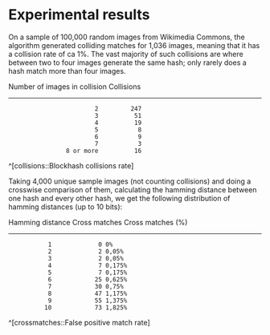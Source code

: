 # Experimental results

On a sample of 100,000 random images from Wikimedia Commons, the
algorithm generated colliding matches for 1,036 images, meaning that
it has a collision rate of ca 1%. The vast majority of such collisions
are where between two to four images generate the same hash; only
rarely does a hash match more than four images.

Number of images in collision  Collisions
-----------------------------  ----------
                            2         247
                            3          51
                            4          19
                            5           8
                            6           9
                            7           3
                    8 or more          16

^[collisions::Blockhash collisions rate]

Taking 4,000 unique sample images (not counting collisions) and doing
a crosswise comparison of them, calculating the hamming distance
between one hash and every other hash, we get the following
distribution of hamming distances (up to 10 bits):

Hamming distance Cross matches Cross matches (%)
---------------- ------------- -----------------
               1             0 0%
               2             2 0,05% 
               3             2 0,05% 
               4             7 0,175%
               5             7 0,175%
               6            25 0,625%
               7            30 0,75% 
               8            47 1,175%
               9            55 1,375%
              10            73 1,825%

^[crossmatches::False positive match rate]
